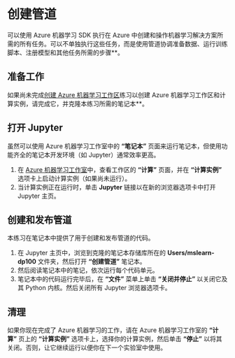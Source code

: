 ﻿---
lab:
    title: '创建管道'
---
# 创建管道

可以使用 Azure 机器学习 SDK 执行在 Azure 中创建和操作机器学习解决方案所需的所有任务。可以不单独执行这些任务，而是使用管道协调准备数据、运行训练脚本、注册模型和其他任务所需的步骤**。

## 准备工作

如果尚未完成[创建 Azure 机器学习工作区](01-create-a-workspace.md)练习以创建 Azure 机器学习工作区和计算实例，请完成它，并克隆本练习所需的笔记本**。

## 打开 Jupyter

虽然可以使用 Azure 机器学习工作室中的 **“笔记本”** 页面来运行笔记本，但使用功能齐全的笔记本开发环境（如 Jupyter）通常效率更高。

1. 在 [Azure 机器学习工作室](https://ml.azure.com)中，查看工作区的 **“计算”** 页面，并在 **“计算实例”** 选项卡上启动计算实例（如果尚未运行）。
2. 当计算实例正在运行时，单击 **Jupyter** 链接以在新的浏览器选项卡中打开 Jupyter 主页。

## 创建和发布管道

本练习在笔记本中提供了用于创建和发布管道的代码。

1. 在 Jupyter 主页中，浏览到克隆的笔记本存储库所在的 **Users/mslearn-dp100** 文件夹，然后打开 **“创建管道”** 笔记本。
2. 然后阅读笔记本中的笔记，依次运行每个代码单元。
3. 笔记本中的代码运行完毕后，在 **“文件”** 菜单上单击 **“关闭并停止”** 以关闭它及其 Python 内核。然后关闭所有 Jupyter 浏览器选项卡。

## 清理

如果你现在完成了 Azure 机器学习的工作，请在 Azure 机器学习工作室的 **“计算”** 页上的 **“计算实例”** 选项卡上，选择你的计算实例，然后单击 **“停止”** 以将其关闭。否则，让它继续运行以便你在下一个实验室中使用。
